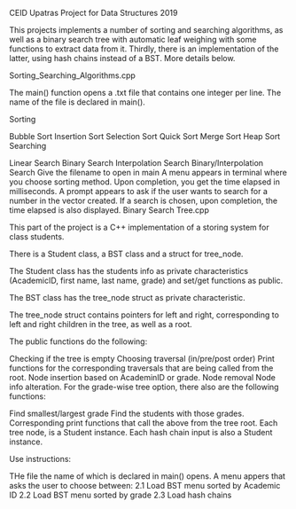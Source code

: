 CEID Upatras Project for Data Structures 2019

This projects implements a number of sorting and searching algorithms, as well as a binary search tree with automatic leaf weighing with some functions to extract data from it. Thirdly, there is an implementation of the latter, using hash chains instead of a BST. More details below.

Sorting_Searching_Algorithms.cpp

The main() function opens a .txt file that contains one integer per line. The name of the file is declared in main().

Sorting

Bubble Sort
Insertion Sort
Selection Sort
Quick Sort
Merge Sort
Heap Sort
Searching

Linear Search
Binary Search
Interpolation Search
Binary/Interpolation Search
Give the filename to open in main
A menu appears in terminal where you choose sorting method. Upon completion, you get the time elapsed in milliseconds.
A prompt appears to ask if the user wants to search for a number in the vector created.
If a search is chosen, upon completion, the time elapsed is also displayed.
Binary Search Tree.cpp

This part of the project is a C++ implementation of a storing system for class students.

There is a Student class, a BST class and a struct for tree_node.

The Student class has the students info as private characteristics (AcademicID, first name, last name, grade) and set/get functions as public.

The BST class has the tree_node struct as private characteristic.

The tree_node struct contains pointers for left and right, corresponding to left and right children in the tree, as well as a root.

The public functions do the following:

Checking if the tree is empty
Choosing traversal (in/pre/post order)
Print functions for the corresponding traversals that are being called from the root.
Node insertion based on AcademinID or grade.
Node removal
Node info alteration.
For the grade-wise tree option, there also are the following functions:

Find smallest/largest grade
Find the students with those grades.
Corresponding print functions that call the above from the tree root.
Each tree node, is a Student instance. Each hash chain input is also a Student instance.

Use instructions:

THe file the name of which is declared in main() opens.
A menu appers that asks the user to choose between: 2.1 Load BST menu sorted by Academic ID 2.2 Load BST menu sorted by grade 2.3 Load hash chains

